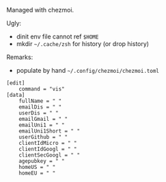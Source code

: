 Managed with chezmoi.

Ugly:
- dinit env file cannot ref ``$HOME``
- mkdir ``~/.cache/zsh`` for history (or drop history)

Remarks:
- populate by hand ``~/.config/chezmoi/chezmoi.toml``
```
[edit]
    command = "vis"
[data]
    fullName = " "
    emailDis = " "
    userDis = " "
    emailGmail = " "
    emailUni1 = " "
    emailUni1Short = " "
    userGithub = " "
    clientIdMicro = " "
    clientIdGoogl = " "
    clientSecGoogl = " "
    agepubkey = " "
    homeUS = " "
    homeEU = " "
```
